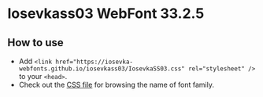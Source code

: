 # Iosevkass03 WebFont 33.2.5

## How to use

- Add `<link href="https://iosevka-webfonts.github.io/iosevkass03/IosevkaSS03.css" rel="stylesheet" />` to your `<head>`.
- Check out the [CSS file](./IosevkaSS03.css) for browsing the name of font family.

